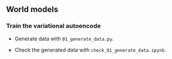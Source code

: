 ## World models

### Train the variational autoencode
 
- Generate data with ``01_generate_data.py``.

- Check the generated data with ``check_01_generate_data.ipynb``.

